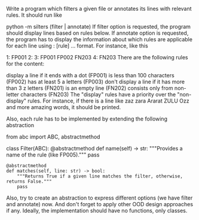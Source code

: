 Write a program which filters a given file or annotates its lines with relevant rules. It should
run like

python -m silters (filter | annotate) <a file path>
If filter option is requested, the program should display lines based on rules below. If
annotate option is requested, the program has to display the information about which rules are
applicable for each line using <line number>: [rule] ... format. For instance, like this

1: FP001
2:
3: FP001 FP002 FN203
4: FN203
There are the following rules for the content:

display a line if it
ends with a dot (FP001)
is less than 100 characters (FP002)
has at least 5 a letters (FP003)
don't display a line if it
has more than 3 z letters (FN201)
is an empty line (FN202)
consists only from non-letter characters (FN203)
The "display" rules have a priority over the "non-display" rules. For instance, if there is a line
like zaz zara Ararat ZULU Ozz and more amazing words, it should be printed.

Also, each rule has to be implemented by extending the following abstraction

from abc import ABC, abstractmethod


class Filter(ABC):
    @abstractmethod
    def name(self) -> str:
        """Provides a name of the rule (like FP005)."""
        pass
    
    @abstractmethod
    def matches(self, line: str) -> bool:
        """Returns True if a given line matches the filter, otherwise, returns False."""
        pass
Also, try to create an abstraction to express different options (we have filter and annotate)
now. And don't forget to apply other OOD design approaches if any. Ideally, the implementation
should have no functions, only classes.